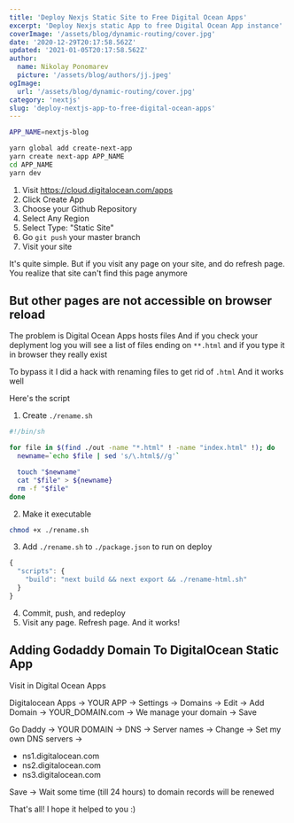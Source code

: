 ```yaml
---
title: 'Deploy Nexjs Static Site to Free Digital Ocean Apps'
excerpt: 'Deploy Nexjs static App to free Digital Ocean App instance'
coverImage: '/assets/blog/dynamic-routing/cover.jpg'
date: '2020-12-29T20:17:58.562Z'
updated: '2021-01-05T20:17:58.562Z'
author:
  name: Nikolay Ponomarev
  picture: '/assets/blog/authors/jj.jpeg'
ogImage:
  url: '/assets/blog/dynamic-routing/cover.jpg'
category: 'nextjs'
slug: 'deploy-nextjs-app-to-free-digital-ocean-apps'
---
```


```sh
APP_NAME=nextjs-blog

yarn global add create-next-app
yarn create next-app APP_NAME
cd APP_NAME
yarn dev
```

1. Visit <https://cloud.digitalocean.com/apps>
1. Click Create App
1. Choose your Github Repository
1. Select Any Region
1. Select Type: "Static Site"
1. Go `git push` your master branch
1. Visit your site

It's quite simple. But if you visit any page on your site, and
do refresh page.
You realize that site can't find this page anymore

## But other pages are not accessible on browser reload

The problem is Digital Ocean Apps hosts files
And if you check your deplyment log you will see a list of files
ending on `**.html` and if you type it in browser they really exist

To bypass it I did a hack with renaming files to get rid of `.html`
And it works well

Here's the script

1. Create `./rename.sh`

```sh
#!/bin/sh

for file in $(find ./out -name "*.html" ! -name "index.html" !); do
  newname=`echo $file | sed 's/\.html$//g'`

  touch "$newname"
  cat "$file" > ${newname}
  rm -f "$file"
done
```

2. Make it executable

```sh
chmod +x ./rename.sh
```

3. Add `./rename.sh` to  `./package.json` to run on deploy

```javascript
{
  "scripts": {
    "build": "next build && next export && ./rename-html.sh"
  }
}
```

4. Commit, push, and redeploy
5. Visit any page. Refresh page. And it works!

## Adding Godaddy Domain To DigitalOcean Static App

Visit in Digital Ocean Apps

Digitalocean Apps -> YOUR APP -> Settings -> Domains -> Edit -> Add Domain -> YOUR_DOMAIN.com -> We manage your domain -> Save

Go Daddy -> YOUR DOMAIN -> DNS -> Server names -> Change -> Set my own DNS servers ->

- ns1.digitalocean.com
- ns2.digitalocean.com
- ns3.digitalocean.com

Save -> Wait some time (till 24 hours) to domain records will be renewed

That's all! I hope it helped to you :)
